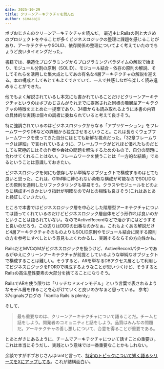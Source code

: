 ```yaml
---
date: 2025-10-29
title: クリーンアーキテクチャを読んだ
author: simaaaji
---
```


ボブおじさんのクリーンアーキテクチャを読んだ。
最近主にRailsの割と大きめのプロジェクトをやることが多くビジネスロジックの整理に課題を感じることがあり、アーキテクチャやSOLID、依存関係の整理についてよく考えていたのでちょうど良いタイミングだった。

書籍では、構造化プログラミングからプログラミングパラダイムの解説で始まり、モジュール分割の原則（SOLID）、モジュール結合・依存の原則の解説、そしてそれらを活用した集大成としてあの有名な4層アーキテクチャの解説を迎える。本の構成としてもとてもよくできていて、一人で共感しながら楽しく読み進めることができた。

他でもよく解説されているし本文にも書かれていることだけどクリーンアーキテクチャというのはボブおじさんがそれまでに提案された同様の階層型アーキテクチャの特徴をまとめた一提案であり、34章からも読み取れるように本書の内容の具体的な実践は個々の読者に委ねられていると考えて良さそう。

特に強調されているのはビジネスロジックからなる「アプリケーション」をフレームワークやDBなどの詳細から独立させるということ。これは長らくウェブフレームワークを使ってきた自分にはとても新鮮な視点だった。「32章フレームワークは詳細」で言われているように、フレームワークがどれほど優れたものだとしても究極的にはその作者や会社の問題を解決するためのもので、自分の問題に合わせてくれることはない。フレームワークを使うことは「一方的な結婚」であるということは意識しておきたい。

ビジネスロジックを何にも依存しない単純なオブジェクトで構成するのはとても良いと思った。これは、ORM等に縛られない柔軟な構成が可能なのでSOLIDなどの原則を適用したリファクタリングも容易そう。クラスやモジュールをどのように構成すべきかという指針が明確なのでAIとの相性も良さそう(これはあとあと検証していきたい)。

ところで本書ではビジネスロジック層を中心とした階層型アーキテクチャについては語ってくれているのだけどビジネスロジック層自体をどう形作れば良いのかということは語られていない。なのでActiveRecordなどで活かすにはどうすると良いのだろう。この辺りはDDDの出番なのかなぁ。これもよくある解説だけど4層アーキテクチャそのものよりもSOLID原則やモジュール結合に関する原則の方を参考にすべしという意見もよくわかるし、実践するならその方向性かも。

RailsだとMVCのMがビジネスロジックを扱うけど、ActiveRecordパターンであるがゆえにクリーンアーキテクチャが前提としているような単純なオブジェクトで構成することは難しい。そうすると、ARを単なるDBアクセス層として利用してビジネスロジックをPOROで構成するようなことが思いつくけど、そうするとRailsの高生産性要素の大部分を捨てることになりそう。

RailsでARを使う限りは「リッチなドメインモデル」という言葉で表されるようなモデル層を作ることを心がけていくと良いのかなぁと思っている。
参考） 37signalsブログの「Vanilla Rails is plenty」

そして、

> 最も重要なのは、クリーンアーキテクチャについて語ることだ。チームと話をしよう。開発者のコミュニティと話をしよう。品質はみんなの問題だ。アーキテクチャの善し悪しについて、合意を得ることが重要である。

とあとがきにあるように、チームでアーキテクチャについて話すことの重要さ。これは本当にそうだし、実践という意味では一番重要なことかもしれない。

余談ですがボブおじさんはrantと言って、[特定のトピックについて短く語るシリーズをXにアップしてる](https://x.com/search?q=rant%20from%3Aunclebobmartin)。これが結構面白い。
